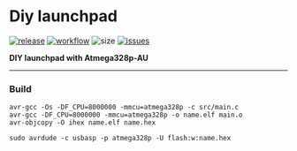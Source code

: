 # Diy launchpad

[![release][1]][2] [![workflow][3]][4] ![size][20] [![issues][5]][6]

**DIY launchpad with Atmega328p-AU**

---

### Build

```
avr-gcc -Os -DF_CPU=8000000 -mmcu=atmega328p -c src/main.c
avr-gcc -DF_CPU=8000000 -mmcu=atmega328p -o name.elf main.o
avr-objcopy -O ihex name.elf name.hex

sudo avrdude -c usbasp -p atmega328p -U flash:w:name.hex
```

[1]: https://img.shields.io/github/v/release/GreenDjango/diy-launchpad?maxAge=600
[2]: https://github.com/GreenDjango/diy-launchpad/releases "GitHub release (latest by date)"
[3]: https://img.shields.io/github/workflow/status/GreenDjango/diy-launchpad/GCC-CI?maxAge=600
[4]: https://github.com/GreenDjango/diy-launchpad/actions "GitHub Workflow Status"
[5]: https://img.shields.io/github/license/GreenDjango/diy-launchpad?maxAge=2592000
[6]: LICENSE "GitHub license"
[20]: https://img.shields.io/github/repo-size/GreenDjango/diy-launchpad?maxAge=600 "GitHub repo size"
